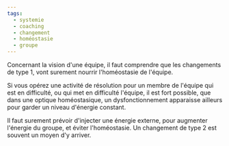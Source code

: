 ```yaml
---
tags:
  - systemie
  - coaching
  - changement
  - homéostasie
  - groupe
---
```

Concernant la vision d'une équipe, il faut comprendre que les changements de type 1, vont surement nourrir l'homéostasie de l'équipe.

Si vous opérez une activité de résolution pour un membre de l'équipe qui est en difficulté, ou qui met en difficulté l'équipe, il est fort possible, que dans une optique homéostasique, un dysfonctionnement apparaisse ailleurs pour garder un niveau d'énergie constant.

Il faut surement prévoir d'injecter une énergie externe, pour augmenter l'énergie du groupe, et éviter l'homéostasie. Un changement de type 2 est souvent un moyen d'y arriver.
